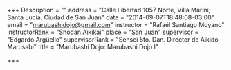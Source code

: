 +++
Description = ""
address = "Calle Libertad 1057 Norte, Villa Marini, Santa Lucía, Ciudad de San Juan"
date = "2014-09-07T18:48:08-03:00"
email = "marubashidojo@gmail.com"
instructor = "Rafaél Santiago Moyano"
instructorRank = "Shodan Aikikai"
place = "San Juan"
supervisor = "Edgardo Argüello"
supervisorRank = "Sensei 5to. Dan. Director de Aikido Marusabi"
title = "Marubashi Dojo: Marubashi Dojo I"

+++
